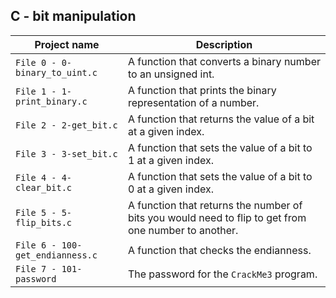 ## C - bit manipulation

| Project name | Description |
| ------------ | ----------- |
| `File 0 - 0-binary_to_uint.c` | A function that converts a binary number to an unsigned int. |
| `File 1 - 1-print_binary.c` | A function that prints the binary representation of a number. |
| `File 2 - 2-get_bit.c` | A function that returns the value of a bit at a given index. |
| `File 3 - 3-set_bit.c` | A function that sets the value of a bit to 1 at a given index. |
| `File 4 - 4-clear_bit.c` | A function that sets the value of a bit to 0 at a given index. |
| `File 5 - 5-flip_bits.c` | A function that returns the number of bits you would need to flip to get from one number to another. |
| `File 6 - 100-get_endianness.c` | A function that checks the endianness. |
| `File 7 - 101-password` | The password for the `CrackMe3` program. |

